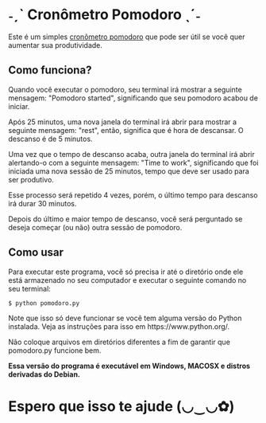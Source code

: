 <h1><b> ˗ˏˋ Cronômetro Pomodoro ˎˊ˗ </b></h1>

Este é um simples [cronômetro pomodoro](https://pt.wikipedia.org/wiki/Técnica_pomodoro) que pode ser útil se você quer aumentar sua produtividade.

<h2><b> Como funciona? </b></h2>
<p> Quando você executar o pomodoro, seu terminal irá mostrar a seguinte mensagem: "Pomodoro started", significando que seu pomodoro acabou de iniciar.
<p> Após 25 minutos, uma nova janela do terminal irá abrir para mostrar a seguinte mensagem: "rest", então, significa que é hora de descansar. O descanso é de 5 minutos.
<p> Uma vez que o tempo de descanso acaba, outra janela do terminal irá abrir alertando-o com a seguinte mensagem: "Time to work", significando que foi iniciada uma nova sessão de 25 minutos, tempo que deve ser usado para ser produtivo.
<p> Esse processo será repetido 4 vezes, porém, o último tempo para descanso irá durar 30 minutos.
<p> Depois do último e maior tempo de descanso, você será perguntado se deseja começar (ou não) outra sessão de pomodoro.

<h2><b> Como usar </b></h2>
<p> Para executar este programa, você só precisa ir até o diretório onde ele está armazenado no seu computador e executar o seguinte comando no seu terminal:

	$ python pomodoro.py

<p> Note que isso só deve funcionar se você tem alguma versão do Python instalada. Veja as instruções para isso em https://www.python.org/.
<p> Não coloque arquivos em diretórios diferentes a fim de garantir que pomodoro.py funcione bem. 
<p><b> Essa versão do programa é executável em Windows, MACOSX e distros derivadas do Debian. </b>


<h1><b> Espero que isso te ajude (◡‿◡✿) </b></h1>
